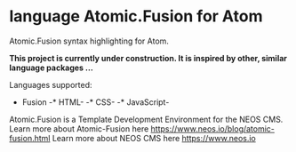 # language Atomic.Fusion for Atom

Atomic.Fusion syntax highlighting for Atom.

**This project is currently under construction. It is inspired by other, similar language packages …**

Languages supported:
* Fusion
-* HTML-
-* CSS-
-* JavaScript-

Atomic.Fusion is a Template Development Environment for the NEOS CMS.
Learn more about Atomic-Fusion here https://www.neos.io/blog/atomic-fusion.html
Learn more about NEOS CMS here https://www.neos.io
